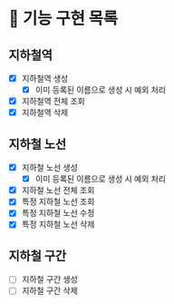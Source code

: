 # 📝 기능 구현 목록

## 지하철역

- [x] 지하철역 생성
  - [x] 이미 등록된 이름으로 생성 시 예외 처리
- [x] 지하철역 전체 조회
- [x] 지하철역 삭제

## 지하철 노선

- [x] 지하철 노선 생성
  - [x] 이미 등록된 이름으로 생성 시 예외 처리
- [x] 지하철 노선 전체 조회
- [x] 특정 지하철 노선 조회
- [x] 특정 지하철 노선 수정
- [x] 특정 지하철 노선 삭제

## 지하철 구간

- [ ] 지하철 구간 생성
- [ ] 지하철 구간 삭제
